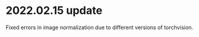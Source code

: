 # 2022.02.15 update
  Fixed errors in image normalization due to different versions of torchvision.
